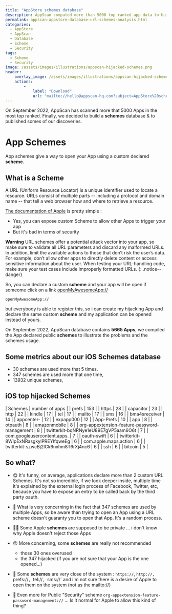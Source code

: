 ```yaml
---
title: "AppStore schemes database"
description: AppScan computed more than 5000 top ranked app data to build the first URL schemes database 
permalink: appscan-appstore-database-url-schemes-analysis.html
categories:
  - AppStore
  - AppScan
  - Database
  - Scheme
  - Security
tags:
  - Scheme
  - Security
image: /assets/images/illustrations/appscan-hijacked-schemes.png
header:
    overlay_image: /assets/images/illustrations/appscan-hijacked-schemes.png
    actions:
        -
            label: "Download"
            url: "mailto://hello@appscan-hq.com?subject=AppStore%20schemes%20database"
---
```


On September 2022, AppScan has scanned more that 5000 Apps in the most top ranked.
Finally, we decided to build a **schemes** database & to published somes of our discoveries.

# App Schemes

App schemes give a way to open your App using a custom declared **scheme**.

## What is a Scheme 

A URL (Uniform Resource Locator) is a unique identifier used to locate a resource.
URLs consist of multiple parts -- including a protocol and domain name -- that tell a web browser how and where to retrieve a resource.

[The documentation of Apple](https://developer.apple.com/documentation/xcode/defining-a-custom-url-scheme-for-your-app) is pretty simple :
- Yes, you can expose custom Scheme to allow other Apps to trigger your app
- But it's bad in terms of security

**Warning**
URL schemes offer a potential attack vector into your app, so make sure to validate all URL parameters and discard any malformed URLs.
In addition, limit the available actions to those that don’t risk the user’s data.
For example, don’t allow other apps to directly delete content or access sensitive information about the user.
When testing your URL-handling code, make sure your test cases include improperly formatted URLs.
{: .notice--danger}
  
So, you can declare a custom **scheme** and your app will be open if someome click on a link [openMyAwesomeApp://](openMyAwesomeApp://)
```
openMyAwesomeApp://
```

but everybody is able to register this, so i can create my hijacking App and declare the same custom **scheme** and my application can be opened instead of yours.



On September 2022, AppScan database contains **5665 Apps**, we compiled the App declared public **schemes** to illustrate the problems and the schemes usage.

## Some metrics about our iOS Schemes database

- 30 schemes are used more that 5 times.
- 347 schemes are used more that one time,
- 13932 unique schemes,

## iOS top hijacked Schemes

| Schemes | number of apps | 
| prefs | 153 | 
| https | 28 | 
| capacitor | 23 | 
| http | 22 | 
| kindle | 17 | 
| tel | 17 | 
| mailto | 17 | 
| sms | 16 | 
| bma4sreceiver | 14 | 
| appcenter- | 12 | 
| expapp000 | 12 | 
| App-Prefs | 10 | 
| app | 8 | 
| otpauth | 8 | 
| amazonmobile | 8 | 
| org-appextension-feature-password-management | 8 | 
| twitterkit-bqNRNye1eU89E7gVP5aam6O6t | 7 | 
| com.googleusercontent.apps. | 7 | 
| oauth-swift | 6 | 
| twitterkit-8WIpExNRasgkylPREYlfqweEg | 6 | 
| com.apple.maps.action | 6 | 
| twitterkit-szwcBj2lCk6nxhm8T6rXj4nc6 | 6 | 
| ssh | 6 | 
| bitcoin | 5 | 

## So what?

- 😋 It's funny, on average, applications declare more than 2 custom URL Schemes. It's not so incredible, if we look deeper inside, multiple time it's explained by the external login process of Facebook, Twitter, etc, because you have to expose an entry to be called back by the third party oauth.

- 😤 What is very concerning in the fact that 347 schemes are used by multiple Apps, so be aware than trying to open an App using a URL scheme doesn't guaranty you to open that App. It's a random process.

- 😵‍💫 Some Apple **schemes** are supposed to be private ... i don't know why Apple doesn't reject those Apps

- 😡 More concerning, some **schemes** are really not recommended
    - those 30 ones overused
    - the 347 hijacked (if you are not sure that your App is the one opened...)

- 🤬 Some **schemes** are very close of the system : `https://`, `http://, `prefs://`, `tel://`, `sms://` and i'm not sure there is a desire of Apple to open them on the system (not as the mailto://) 

- 🍏 Even more for Public "Security" scheme `org-appextension-feature-password-management://` ... Is it normal for Apple to allow this kind of thing?